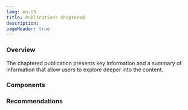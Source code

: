 ```yaml
---
lang: en-US
title: Publications chaptered
description:
pageHeader: true
---
```


### Overview
The chaptered publication presents key information and a summary of information that allow users to explore deeper into the content.

### Components
<PreviewImage :image="$withBase('/images/publication-chaptered.png')" :contents="[{ x: 0, y: 0, title: 'Header', text: 'Publications chaptered basic header' }, { x: 0, y: 3, title: 'Featured publication banner', text: 'Publications chaptered basic Featured publication banner' }, { x: 0, y: 27, title: 'Body copy ', text: 'Publications chaptered basic Body copy ' }, { x: 0, y: 47, title: 'Navigation card (inline)', text: 'Publications chaptered Navigation card (inline)' }, { x: 0, y: 52, title: 'Container: Navigation card', text: 'Container: Navigation card' }, { title: 'Callout', text: 'Publications chaptered Callout' }, { title: 'Media', text: 'Publications chaptered Media' }, { x: 0, y: 77, title: 'Content stepper ', text: 'Publications chaptered Content stepper'}, { x: 0, y: 83, title: 'Read more', text: 'Publications chaptered Read more'}, { x: 0, y: 90, title: 'Global footer', text: 'Publications chaptered Global footer'}]">
<template #code>
<CodeGroup>
  <CodeGroupItem title="HTML">

```html
```

  </CodeGroupItem>
</CodeGroup>
</template>
</PreviewImage>

### Recommendations

